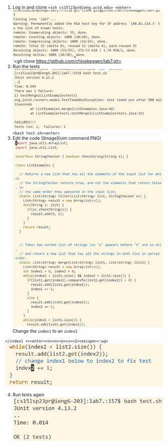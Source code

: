 1. Log in and clone
`<ssh cs15l23pr@ieng.ucsd.edu> <enter>`
![Image](gitclone1.PNG)
`<git clone https://github.com/chloekeggen/lab7.git><enter>
2. Run the tests
![Image](runtest.PNG)
`<bash test.sh><enter>`
3. Edit the code
![Image](vim command.PNG)
![Image](vim.PNG)
Change the `index1` to an `index2`

`</index1 +><enter><n><n><e><s><2><escape><:wq>`
![Image](fixed.PNG)

4. Run tests again
![Image](testsok.PNG)

